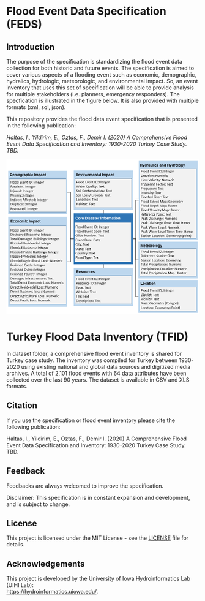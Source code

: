 # Flood Event Data Specification (FEDS)

## Introduction

The purpose of the specification is standardizing the flood event data collection for both historic and future events. The specification is aimed to cover various aspects of a flooding event such as economic, demographic, hydralics, hydrologic, meteorologic, and environmental impact. So, an event inventory that uses this set of specification will be able to provide analysis for multiple stakeholders (i.e. planners, emergency responders). The specfication is illustrated in the figure below. It is also provided with multiple formats (xml, sql, json). 

This repository provides the flood data event specification that is presented in the following publication:

*Haltas, I., Yildirim, E., Oztas, F., Demir I. (2020) A Comprehensive Flood Event Data Specification and Inventory: 1930-2020 Turkey Case Study. TBD.*

<p align="center"> 
 <img src="Specification/Flood_Event_Specification_RD_Model.png" width="800">
</p>


# Turkey Flood Data Inventory (TFID)
In dataset folder, a comprehensive flood event inventory is shared for Turkey case study. The inventory was compiled for Turkey between 1930-2020 using existing national and global data sources and digitized media archives. A total of 2,101 flood events with 64 data attributes have been collected over the last 90 years. The dataset is available in CSV and XLS formats. 


## Citation
If you use the specification or flood event inventory please cite the following publication:

Haltas, I., Yildirim, E., Oztas, F., Demir I. (2020) A Comprehensive Flood Event Data Specification and Inventory: 1930-2020 Turkey Case Study. TBD.


## Feedback

Feedbacks are always welcomed to improve the specification.

Disclaimer: This specification is in constant expansion and development, and is subject to change.


## License

This project is licensed under the MIT License - see the [LICENSE](https://github.com/uihilab/Flood-Event-Data-Specification/blob/master/LICENSE) file for details.


## Acknowledgements

This project is developed by the University of Iowa Hydroinformatics Lab (UIHI Lab):<br/>
https://hydroinformatics.uiowa.edu/.
